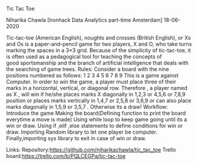 

Tic Tac Toe



Niharika Chawla [Ironhack Data Analytics part-time Amsterdam]
         18-06-2020


Tic-tac-toe (American English), noughts and crosses (British English), or Xs and Os is a paper-and-pencil game for two players, X and O, who take turns marking the spaces in a 3×3 grid.
Because of the simplicity of tic-tac-toe, it is often used as a pedagogical tool for teaching the concepts of good sportsmanship and the branch of artificial intelligence that deals with the searching of game trees.
Rules:
Consider a board with the nine positions numbered as follows:
1	2	3
4	5	6
7	8	9
This is a game against Computer.
In order to win the game, a player must place three of their marks in a horizontal, vertical, or diagonal row.
Therefore , a player named as X , will win if he/she places marks X diagonally in 1,2,3 or 4,5,6 or 7,8,9 position or places marks vertically in 1,4,7 or 2,5,8 or 3,6,9 or can also place marks diagonally in 1,5,9 or 3,5,7  .
Otherwise its a draw!
Workflow:
Introduce the game
Making the board(Defining function to print the board everytime a move is made)
Using while loop to keep game going until its a win or draw.
Using if ,elif ,else statements to define conditions for win or draw.
Importing Random library to let one player be computer.
Finally,importing sys library to exit in case of win or draw.

Links:
Repository:https://github.com/niharikachawla/tic_tac_toe
Trello board:https://trello.com/b/PQLCEGPa/tic-tac-toe




















